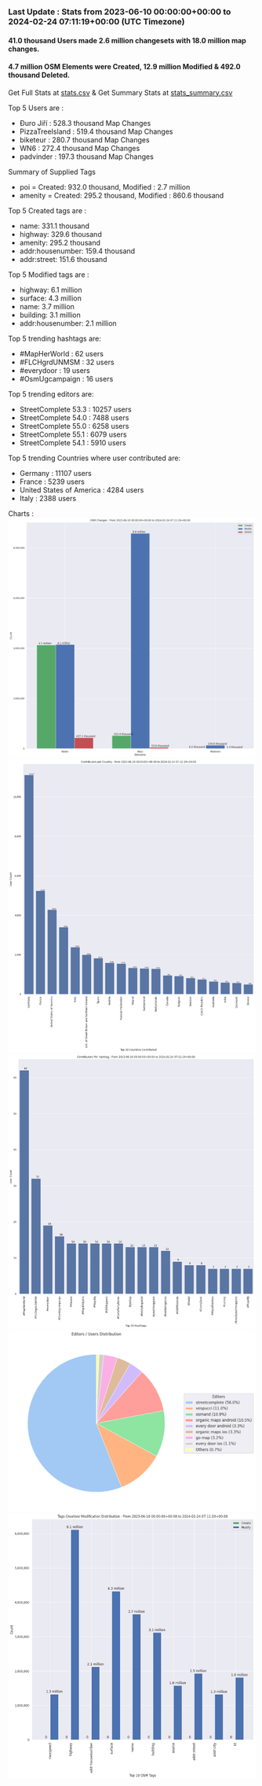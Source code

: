 ### Last Update : Stats from 2023-06-10 00:00:00+00:00 to 2024-02-24 07:11:19+00:00 (UTC Timezone)

#### 41.0 thousand Users made 2.6 million changesets with 18.0 million map changes.
#### 4.7 million OSM Elements were Created, 12.9 million Modified & 492.0 thousand Deleted.
Get Full Stats at [stats.csv](/stats/fieldmappers/Daily/stats.csv)
 & Get Summary Stats at [stats_summary.csv](/stats/fieldmappers/Daily/stats_summary.csv)

Top 5 Users are : 
- Đuro Jiří : 528.3 thousand Map Changes
- PizzaTreeIsland : 519.4 thousand Map Changes
- biketeur : 280.7 thousand Map Changes
- WN6 : 272.4 thousand Map Changes
- padvinder : 197.3 thousand Map Changes

Summary of Supplied Tags
- poi = Created: 932.0 thousand, Modified : 2.7 million
- amenity = Created: 295.2 thousand, Modified : 860.6 thousand


Top 5 Created tags are :
- name: 331.1 thousand
- highway: 329.6 thousand
- amenity: 295.2 thousand
- addr:housenumber: 159.4 thousand
- addr:street: 151.6 thousand


Top 5 Modified tags are :
- highway: 6.1 million
- surface: 4.3 million
- name: 3.7 million
- building: 3.1 million
- addr:housenumber: 2.1 million


Top 5 trending hashtags are:
- #MapHerWorld : 62 users
- #FLCHgrdUNMSM : 32 users
- #everydoor : 19 users
- #OsmUgcampaign : 16 users


Top 5 trending editors are:
- StreetComplete 53.3 : 10257 users
- StreetComplete 54.0 : 7488 users
- StreetComplete 55.0 : 6258 users
- StreetComplete 55.1 : 6079 users
- StreetComplete 54.1 : 5910 users


Top 5 trending Countries where user contributed are:
- Germany : 11107 users
- France : 5239 users
- United States of America : 4284 users
- Italy : 2388 users


 Charts : 
![Alt text](./stats_osm_changes.png) 
![Alt text](./stats_users_per_country.png) 
![Alt text](./stats_users_per_hashtag.png) 
![Alt text](./stats_editors_pie_chart.png) 
![Alt text](./stats_tags.png) 
